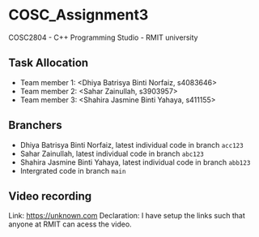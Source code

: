 # COSC_Assignment3
COSC2804 - C++ Programming Studio - RMIT university

## Task Allocation
- Team member 1: <Dhiya Batrisya Binti Norfaiz, s4083646>
- Team member 2: <Sahar Zainullah, s3903957>
- Team member 3: <Shahira Jasmine Binti Yahaya, s411155>

## Branchers
- Dhiya Batrisya Binti Norfaiz, latest individual code in branch `acc123`
- Sahar Zainullah, latest individual code in branch `abc123`
- Shahira Jasmine Binti Yahaya, latest individual code in branch `abb123`
- Intergrated code in branch `main`

## Video recording
Link: https://unknown.com
Declaration: I have setup the links such that anyone at RMIT can acess the video.   

